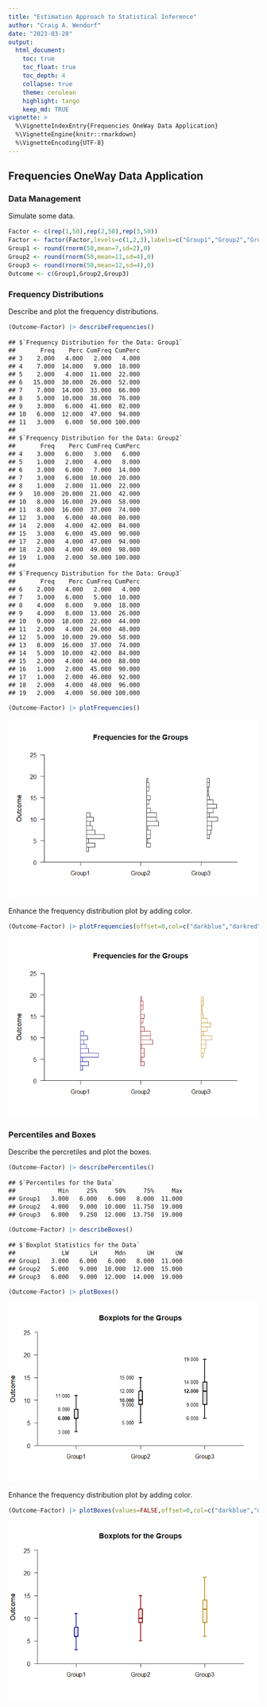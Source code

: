 ```yaml
---
title: "Estimation Approach to Statistical Inference"
author: "Craig A. Wendorf"
date: "2023-03-20"
output:
  html_document:
    toc: true
    toc_float: true
    toc_depth: 4
    collapse: true
    theme: cerulean
    highlight: tango
    keep_md: TRUE
vignette: >
  %\VignetteIndexEntry{Frequencies OneWay Data Application}
  %\VignetteEngine{knitr::rmarkdown}
  %\VignetteEncoding{UTF-8}
---
```






## Frequencies OneWay Data Application

### Data Management

Simulate some data.

```r
Factor <- c(rep(1,50),rep(2,50),rep(3,50))
Factor <- factor(Factor,levels=c(1,2,3),labels=c("Group1","Group2","Group3"))
Group1 <- round(rnorm(50,mean=7,sd=2),0)
Group2 <- round(rnorm(50,mean=11,sd=4),0)
Group3 <- round(rnorm(50,mean=12,sd=4),0)
Outcome <- c(Group1,Group2,Group3)
```

### Frequency Distributions

Describe and plot the frequency distributions.

```r
(Outcome~Factor) |> describeFrequencies()
```

```
## $`Frequency Distribution for the Data: Group1`
##       Freq    Perc CumFreq CumPerc
## 3    2.000   4.000   2.000   4.000
## 4    7.000  14.000   9.000  18.000
## 5    2.000   4.000  11.000  22.000
## 6   15.000  30.000  26.000  52.000
## 7    7.000  14.000  33.000  66.000
## 8    5.000  10.000  38.000  76.000
## 9    3.000   6.000  41.000  82.000
## 10   6.000  12.000  47.000  94.000
## 11   3.000   6.000  50.000 100.000
## 
## $`Frequency Distribution for the Data: Group2`
##       Freq    Perc CumFreq CumPerc
## 4    3.000   6.000   3.000   6.000
## 5    1.000   2.000   4.000   8.000
## 6    3.000   6.000   7.000  14.000
## 7    3.000   6.000  10.000  20.000
## 8    1.000   2.000  11.000  22.000
## 9   10.000  20.000  21.000  42.000
## 10   8.000  16.000  29.000  58.000
## 11   8.000  16.000  37.000  74.000
## 12   3.000   6.000  40.000  80.000
## 14   2.000   4.000  42.000  84.000
## 15   3.000   6.000  45.000  90.000
## 17   2.000   4.000  47.000  94.000
## 18   2.000   4.000  49.000  98.000
## 19   1.000   2.000  50.000 100.000
## 
## $`Frequency Distribution for the Data: Group3`
##       Freq    Perc CumFreq CumPerc
## 6    2.000   4.000   2.000   4.000
## 7    3.000   6.000   5.000  10.000
## 8    4.000   8.000   9.000  18.000
## 9    4.000   8.000  13.000  26.000
## 10   9.000  18.000  22.000  44.000
## 11   2.000   4.000  24.000  48.000
## 12   5.000  10.000  29.000  58.000
## 13   8.000  16.000  37.000  74.000
## 14   5.000  10.000  42.000  84.000
## 15   2.000   4.000  44.000  88.000
## 16   1.000   2.000  45.000  90.000
## 17   1.000   2.000  46.000  92.000
## 18   2.000   4.000  48.000  96.000
## 19   2.000   4.000  50.000 100.000
```

```r
(Outcome~Factor) |> plotFrequencies()
```

![](figures/Frequencies-OneWay-FrequenciesA-1.png)<!-- -->

Enhance the frequency distribution plot by adding color.

```r
(Outcome~Factor) |> plotFrequencies(offset=0,col=c("darkblue","darkred","darkgoldenrod"))
```

![](figures/Frequencies-OneWay-FrequenciesB-1.png)<!-- -->

### Percentiles and Boxes

Describe the percretiles and plot the boxes.

```r
(Outcome~Factor) |> describePercentiles()
```

```
## $`Percentiles for the Data`
##            Min     25%     50%     75%     Max
## Group1   3.000   6.000   6.000   8.000  11.000
## Group2   4.000   9.000  10.000  11.750  19.000
## Group3   6.000   9.250  12.000  13.750  19.000
```

```r
(Outcome~Factor) |> describeBoxes()
```

```
## $`Boxplot Statistics for the Data`
##             LW      LH     Mdn      UH      UW
## Group1   3.000   6.000   6.000   8.000  11.000
## Group2   5.000   9.000  10.000  12.000  15.000
## Group3   6.000   9.000  12.000  14.000  19.000
```

```r
(Outcome~Factor) |> plotBoxes()
```

![](figures/Frequencies-OneWay-BoxesA-1.png)<!-- -->

Enhance the frequency distribution plot by adding color.

```r
(Outcome~Factor) |> plotBoxes(values=FALSE,offset=0,col=c("darkblue","darkred","darkgoldenrod"))
```

![](figures/Frequencies-OneWay-BoxesB-1.png)<!-- -->
